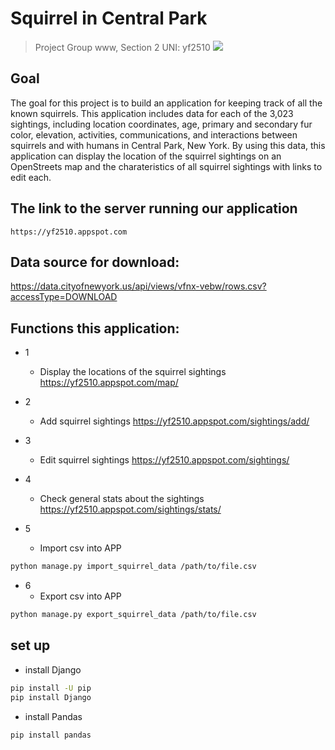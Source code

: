 # Squirrel in Central Park
>Project Group www, Section 2
>UNI: yf2510
![](https://img.theculturetrip.com/1440x/wp-content/uploads/2018/06/34752989530_da5858956a_h.jpg)

## Goal
The goal for this project is to build an application for keeping track of all the known squirrels. This application includes data for each of the 3,023 sightings, including location coordinates, age, primary and secondary fur color, elevation, activities, communications, and interactions between squirrels and with humans in Central Park, New York. By using this data, this application can display the location of the squirrel sightings on an OpenStreets map and the charateristics of all squirrel sightings with links to edit each.
## The link to the server running our application
    https://yf2510.appspot.com

## Data source for download: 
 https://data.cityofnewyork.us/api/views/vfnx-vebw/rows.csv?accessType=DOWNLOAD

## Functions this application:
* 1
  * Display the locations of the squirrel sightings 
    https://yf2510.appspot.com/map/

* 2
  * Add squirrel sightings
    https://yf2510.appspot.com/sightings/add/

* 3
  * Edit squirrel sightings
    https://yf2510.appspot.com/sightings/

* 4
  * Check general stats about the sightings
    https://yf2510.appspot.com/sightings/stats/

* 5 
  * Import csv into APP
```sh
python manage.py import_squirrel_data /path/to/file.csv
```
* 6
  * Export csv into APP
```sh
python manage.py export_squirrel_data /path/to/file.csv
```

## set up
* install Django
```sh
pip install -U pip
pip install Django
```
* install Pandas
```sh
pip install pandas
```

